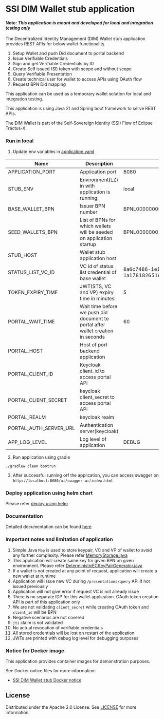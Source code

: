 # SSI DIM Wallet stub application

#### Note: *This application is meant and developed for local and integration testing only*

The Decentralized Identity Management (DIM) Wallet stub application provides REST APIs for below wallet functionality.

1. Setup Wallet and push Did document to portal backend
2. Issue Verifiable Credentials
3. Sign and get Verifiable Credentials by ID
4. Create Self issued (SI) token with scope and without scope
5. Query Verifiable Presentation
6. Create technical user for wallet to access APIs using OAuth flow
7. Request BPN Did mapping

This application can be used as a temporary wallet solution for local and integration testing.

This application is using Java 21 and Spring boot framework to serve REST APIs.

The DIM Wallet is part of the Self-Sovereign Identity (SSI) Flow of Eclipse Tractus-X.

### Run in local

1. Update env variables in [application.yaml](src%2Fmain%2Fresources%2Fapplication.yaml)

| Name                   | Description                                                                      | Default value                        |
|------------------------|----------------------------------------------------------------------------------|--------------------------------------|
| APPLICATION_PORT       | Application port                                                                 | 8080                                 |
| STUB_ENV               | Environment(LZ) in with application is running.                                  | local                                |
| BASE_WALLET_BPN        | Issuer BPN number                                                                | BPNL000000000000                     |
| SEED_WALLETS_BPN       | List of BPNs for which wallets will be seeded on application startup             | BPNL00000003AZQP,BPNL00000003AYRE    |
| STUB_HOST              | Wallet stub application host                                                     |                                      |
| STATUS_LIST_VC_ID      | VC id of status list credential of base wallet                                   | 8a6c7486-1e1f-4555-bdd2-1a178182651e |
| TOKEN_EXPIRY_TIME      | JWT(STS, VC and VP) expiry time in minutes                                       | 5                                    |
| PORTAL_WAIT_TIME       | Wait time before we push did document to portal after wallet creation in seconds | 60                                   |
| PORTAL_HOST            | Host of port backend application                                                 |                                      |
| PORTAL_CLIENT_ID       | Keycloak client_id to access portal API                                          |                                      |
| PORTAL_CLIENT_SECRET   | keycloak client_secret to access portal API                                      |                                      |
| PORTAL_REALM           | keycloak realm                                                                   |                                      |
| PORTAL_AUTH_SERVER_URL | Authentication server(keycloak)                                                  |                                      |
| APP_LOG_LEVEL          | Log level of application                                                         | DEBUG                                |

2. Run application using gradle

`./gradlew clean bootrun`

3. After successful running orf the application, you can access swagger
   on  ``http://localhost:8080/ui/swagger-ui/index.html``

### Deploy application using helm chart

Please refer [deploy using helm](charts%2Fssi-dim-wallet-stub%2FREADME.md)

### Documentation

Detailed documentation can be found [here](docs%2FREADME.md)

### Important notes and limitation of application

1. Simple Java ``Map`` is used to store keypair, VC and VP of wallet to avoid any further complexity. Please
   refer [MemoryStorage.java](src%2Fmain%2Fjava%2Forg%2Feclipse%2Ftractusx%2Fwallet%2Fstub%2Fstorage%2FMemoryStorage.java)
2. This application will create same key for given BPN on given environment. Please
   refer [DeterministicECKeyPairGenerator.java](src%2Fmain%2Fjava%2Forg%2Feclipse%2Ftractusx%2Fwallet%2Fstub%2Futils%2FDeterministicECKeyPairGenerator.java)
3. If a wallet is not created at any point of request, application will create a new wallet at runtime
4. Application will issue new VC during ``/presentations/query`` API if not issued previously
5. Application will not give error if request VC is not already issue
6. There is no separate IDP for this wallet application. OAuth token creation API is part of this application only
7. We are not validating ``client_secret`` while creating OAuth token and  ``client_id`` will be BPN
8. Negative scenarios are not covered
9. ``jti`` claim is not validated
10. No actual revocation of verifiable credentials
11. All stored credentials will be lost on restart of the application
12. JWTs are printed with debug log level for debugging purposes


### Notice for Docker image

This application provides container images for demonstration purposes.

See Docker notice files for more information:

- [SSI DIM Wallet stub Docker notice](DOCKER_NOTICE.md)


## License

Distributed under the Apache 2.0 License.
See [LICENSE](./LICENSE) for more information.
